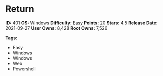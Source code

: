 # Return

**ID:** 401
**OS:** Windows
**Difficulty:** Easy
**Points:** 20
**Stars:** 4.5
**Release Date:** 2021-09-27
**User Owns:** 8,428
**Root Owns:** 7,526

**Tags:**
- Easy
- Windows
- Windows
- Web
- Powershell

